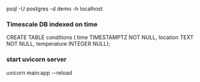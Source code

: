 psql -U postgres -d demo -h localhost

### Timescale DB indexed on time
CREATE TABLE conditions (
  time        TIMESTAMPTZ       NOT NULL,
  location    TEXT              NOT NULL,
  temperature INTEGER  NULL);


### start uvicorn server
uvicorn main:app --reload